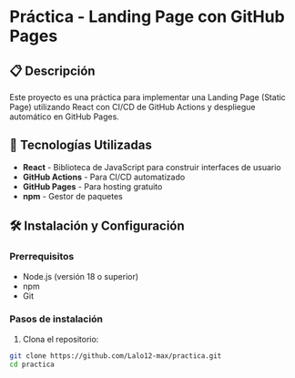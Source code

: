 # Práctica - Landing Page con GitHub Pages

## 📋 Descripción

Este proyecto es una práctica para implementar una Landing Page (Static Page) utilizando React con CI/CD de GitHub Actions y despliegue automático en GitHub Pages.

## 🚀 Tecnologías Utilizadas

- **React** - Biblioteca de JavaScript para construir interfaces de usuario
- **GitHub Actions** - Para CI/CD automatizado
- **GitHub Pages** - Para hosting gratuito
- **npm** - Gestor de paquetes

## 🛠️ Instalación y Configuración

### Prerrequisitos
- Node.js (versión 18 o superior)
- npm
- Git

### Pasos de instalación

1. Clona el repositorio:
```bash
git clone https://github.com/Lalo12-max/practica.git
cd practica